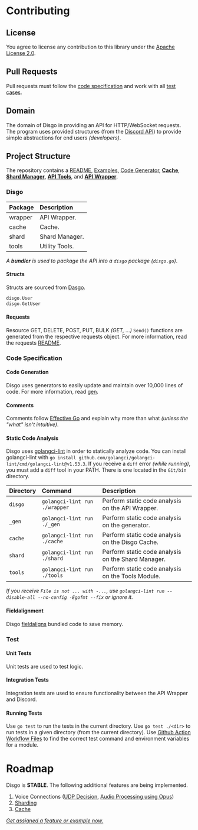 # Contributing

## License

You agree to license any contribution to this library under the [Apache License 2.0](#license).

## Pull Requests

Pull requests must follow the [code specification](#code-specification) and work with all [test cases](#test).

## Domain

The domain of Disgo in providing an API for HTTP/WebSocket requests. The program uses provided structures (from the [Discord API](https://discord.com/developers/docs/reference)) to provide simple abstractions for end users _(developers)_.

## Project Structure

The repository contains a [README](/README.md), [Examples](/_examples/), [Code Generator](/_gen/), [**Cache**](/cache), [**Shard Manager**](/shard/), [**API Tools**](/tools/), and [**API Wrapper**](/wrapper).

### Disgo

| Package | Description    |
| :------ | :------------- |
| wrapper | API Wrapper.   |
| cache   | Cache.         |
| shard   | Shard Manager. |
| tools   | Utility Tools. |

_A **bundler** is used to package the API into a `disgo` package (`disgo.go`)_.

#### Structs

Structs are sourced from [Dasgo](https://github.com/switchupcb/dasgo).

```go
disgo.User
disgo.GetUser
```

#### Requests

Resource GET, DELETE, POST, PUT, BULK _(GET, ...)_ `Send()` functions are generated from the respective requests object. For more information, read the requests [README](/wrapper/requests/README.md).

### Code Specification

#### Code Generation

Disgo uses generators to easily update and maintain over 10,000 lines of code. For more information, read [gen](/_gen/README.md).

#### Comments

Comments follow [Effective Go](https://golang.org/doc/effective_go#commentary) and explain why more than what _(unless the "what" isn't intuitive)_.

#### Static Code Analysis

Disgo uses [golangci-lint](https://github.com/golangci/golangci-lint) in order to statically analyze code. You can install golangci-lint with `go install github.com/golangci/golangci-lint/cmd/golangci-lint@v1.53.3`. If you receive a `diff` error _(while running)_, you must add a `diff` tool in your PATH. There is one located in the `Git/bin` directory.

 | Directory | Command                       | Description                                        |
 | :-------- | :---------------------------- | :------------------------------------------------- |
 | `disgo`   | `golangci-lint run ./wrapper` | Perform static code analysis on the API Wrapper.   |
 | `_gen`    | `golangci-lint run ./_gen`    | Perform static code analysis on the generator.     |
 | `cache`   | `golangci-lint run ./cache`   | Perform static code analysis on the Disgo Cache.   |
 | `shard`   | `golangci-lint run ./shard`   | Perform static code analysis on the Shard Manager. |
 | `tools`   | `golangci-lint run ./tools`   | Perform static code analysis on the Tools Module.  |

 _If you receive `File is not ... with -...`, use `golangci-lint run --disable-all --no-config -Egofmt --fix` or ignore it._

#### Fieldalignment

Disgo [fieldaligns](https://pkg.go.dev/golang.org/x/tools/go/analysis/passes/fieldalignment) bundled code to save memory.

### Test

#### Unit Tests

Unit tests are used to test logic.

#### Integration Tests

Integration tests are used to ensure functionality between the API Wrapper and Discord.

#### Running Tests

Use `go test` to run the tests in the current directory. Use `go test ./<dir>` to run tests in a given directory (from the current directory). Use [Github Action Workflow Files](/.github/workflows/) to find the correct test command and environment variables for a module.

# Roadmap

Disgo is **STABLE**. The following additional features are being implemented.

1. Voice Connections ([UDP Decision](/_contribution/libraries/), [Audio Processing using Opus](https://discord.com/developers/docs/topics/voice-connections#encrypting-and-sending-voice))
2. [Sharding](https://github.com/switchupcb/disgo/issues/26)
3. [Cache](https://github.com/switchupcb/disgo/issues/39)

[_Get assigned a feature or example now._](https://github.com/switchupcb/disgo/issues/45)